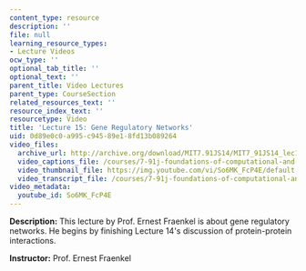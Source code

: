 ```yaml
---
content_type: resource
description: ''
file: null
learning_resource_types:
- Lecture Videos
ocw_type: ''
optional_tab_title: ''
optional_text: ''
parent_title: Video Lectures
parent_type: CourseSection
related_resources_text: ''
resource_index_text: ''
resourcetype: Video
title: 'Lecture 15: Gene Regulatory Networks'
uid: 0d89e0c0-a995-c945-89e1-8fd13b089264
video_files:
  archive_url: http://archive.org/download/MIT7.91JS14/MIT7_91JS14_lec15_300k.mp4
  video_captions_file: /courses/7-91j-foundations-of-computational-and-systems-biology-spring-2014/a5ea752f83aa56b698eb3b2bc8fe2f82_So6MK_FcP4E.vtt
  video_thumbnail_file: https://img.youtube.com/vi/So6MK_FcP4E/default.jpg
  video_transcript_file: /courses/7-91j-foundations-of-computational-and-systems-biology-spring-2014/9830f34d6e956293b79dd03ef7945eea_So6MK_FcP4E.pdf
video_metadata:
  youtube_id: So6MK_FcP4E
---
```


**Description:** This lecture by Prof. Ernest Fraenkel is about gene regulatory networks. He begins by finishing Lecture 14's discussion of protein-protein interactions.

**Instructor:** Prof. Ernest Fraenkel